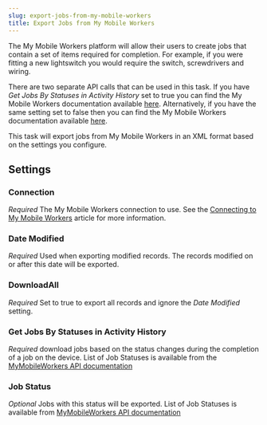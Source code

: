 ```yaml
---
slug: export-jobs-from-my-mobile-workers
title: Export Jobs from My Mobile Workers
---
```

The My Mobile Workers platform will allow their users to create jobs that contain a set of items required for completion. For example, if you were fitting a new lightswitch you would require the switch, screwdrivers and wiring.

There are two separate API calls that can be used in this task. If you have _Get Jobs By Statuses in Activity History_ set to true you can find the My Mobile Workers documentation available [here](https://docs.mymobileworkers.com/index.php?title=Get_Jobs_By_Current_Status). Alternatively, if you have the same setting set to false then you can find the My Mobile Workers documentation available [here](https://docs.mymobileworkers.com/index.php?title=Get_Jobs_By_Activity_Status).

This task will export jobs from My Mobile Workers in an XML format based on the settings you configure.

## Settings
### Connection
_Required_
The My Mobile Workers connection to use. See the [Connecting to My Mobile Workers](connecting-to-my-mobile-workers) article for more information.

### Date Modified
_Required_
Used when exporting modified records. The records modified on or after this date will be exported.

### DownloadAll
_Required_
Set to true to export all records and ignore the _Date Modified_ setting.

### Get Jobs By Statuses in Activity History
_Required_
download jobs based on the status changes during the completion of a job on the device. List of Job Statuses is available from the [MyMobileWorkers API documentation](https://docs.mymobileworkers.com/index.php?title=List_of_Job_Statuses)

### Job Status
_Optional_
Jobs with this status will be exported. List of Job Statuses is available from [MyMobileWorkers API documentation](https://docs.mymobileworkers.com/index.php?title=List_of_Job_Statuses)